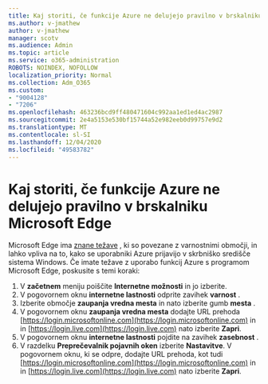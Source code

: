 ```yaml
---
title: Kaj storiti, če funkcije Azure ne delujejo pravilno v brskalniku Microsoft Edge
ms.author: v-jmathew
author: v-jmathew
manager: scotv
ms.audience: Admin
ms.topic: article
ms.service: o365-administration
ROBOTS: NOINDEX, NOFOLLOW
localization_priority: Normal
ms.collection: Adm_O365
ms.custom:
- "9004128"
- "7206"
ms.openlocfilehash: 463236bcd9ff480471604c992aa1ed1ed4ac2987
ms.sourcegitcommit: 2e4a5153e530bf15744a52e982eeb0d99757e9d2
ms.translationtype: MT
ms.contentlocale: sl-SI
ms.lasthandoff: 12/04/2020
ms.locfileid: "49583782"
---
```

# <a name="what-to-do-if-azure-features-dont-work-properly-in-microsoft-edge"></a>Kaj storiti, če funkcije Azure ne delujejo pravilno v brskalniku Microsoft Edge

Microsoft Edge ima [znane težave](https://go.microsoft.com/fwlink/?linkid=2140608) , ki so povezane z varnostnimi območji, in lahko vpliva na to, kako se uporabniki Azure prijavijo v skrbniško središče sistema Windows. Če imate težave z uporabo funkcij Azure s programom Microsoft Edge, poskusite s temi koraki:

1. V **začetnem** meniju poiščite **Internetne možnosti** in jo izberite.
2. V pogovornem oknu **internetne lastnosti** odprite zavihek **varnost** .
3. Izberite območje **zaupanja vredna mesta** in nato izberite gumb **mesta** .
4. V pogovornem oknu **zaupanja vredna mesta** dodajte URL prehoda [https://login.microsoftonline.com](https://login.microsoftonline.com) in in [https://login.live.com](https://login.live.com) nato izberite **Zapri**.
5. V pogovornem oknu **internetne lastnosti** pojdite na zavihek **zasebnost** .
6. V razdelku **Preprečevalnik pojavnih oken** izberite **Nastavitve**. V pogovornem oknu, ki se odpre, dodajte URL prehoda, kot tudi [https://login.microsoftonline.com](https://login.microsoftonline.com) in in [https://login.live.com](https://login.live.com) nato izberite **Zapri**.
